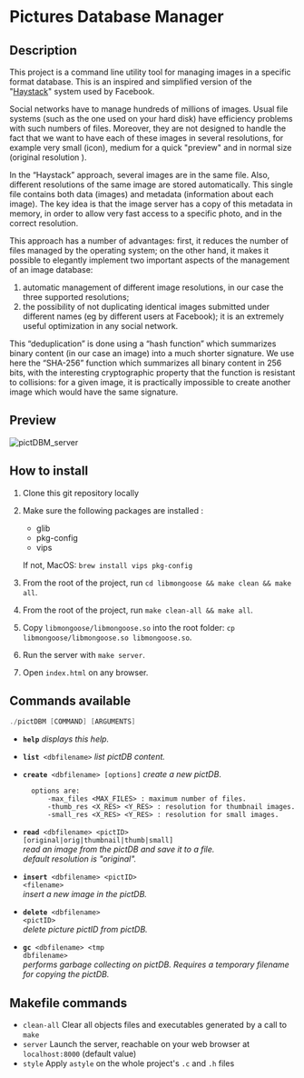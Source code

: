 # Pictures Database Manager

## Description
This project is a command line utility tool for managing images in a specific format database. This is an inspired and simplified version of the "<a href="https://www.usenix.org/event/osdi10/tech/full_papers/Beaver.pdf">Haystack</a>" system used by Facebook.

Social networks have to manage hundreds of millions of images. Usual file systems (such as the one used on your hard disk) have efficiency problems with such numbers of files. Moreover, they are not designed to handle the fact that we want to have each of these images in several resolutions, for example very small (icon), medium for a quick "preview" and in normal size (original resolution ).

In the “Haystack” approach, several images are in the same file. Also, different resolutions of the same image are stored automatically. This single file contains both data (images) and metadata
(information about each image). The key idea is that the image server has a copy of this metadata in memory, in order to allow very fast access to a specific photo, and in the correct resolution.

This approach has a number of advantages: first, it reduces the number of files managed by the operating system; on the other hand, it makes it possible to elegantly implement two important aspects of the management of an image database:
<ol><li>automatic management of different image resolutions, in our case the three supported resolutions;</li>
<li>the possibility of not duplicating identical images submitted under different names (eg by different users at Facebook); it is an extremely useful optimization in any social network.</li></ol>

This “deduplication” is done using a “hash function” which summarizes binary content (in our case an image) into a much shorter signature. We use here the “SHA-256” function which summarizes all binary content in 256 bits, with the interesting cryptographic property that the function is resistant to collisions: for a given image, it is practically impossible to create another image which would have the same signature.

## Preview
![pictDBM_server](https://user-images.githubusercontent.com/9269271/210625164-04890801-e3f2-4515-b4fe-b74d411e29ca.png)

## How to install

1. Clone this git repository locally
2. Make sure the following packages are installed :
    - glib
    - pkg-config
    - vips
    
    If not, MacOS: `brew install vips pkg-config`

3. From the root of the project, run `cd libmongoose && make clean && make all`.
4. From the root of the project, run `make clean-all && make all`.
5. Copy `libmongoose/libmongoose.so` into the root folder: `cp libmongoose/libmongoose.so libmongoose.so`.
6. Run the server with `make server`.
7. Open `index.html` on any browser. 

## Commands available
```java
./pictDBM [COMMAND] [ARGUMENTS]
```
* <code>**help**</code>
<i>displays this help.</i>

* <code>**list** &lt;dbfilename&gt;</code>
<i>list pictDB content.</i>

* <code>**create** &lt;dbfilename&gt; [options]</code>
	<i>create a new pictDB</i>.<br>
	
		options are: 
			-max_files <MAX_FILES> : maximum number of files.
			-thumb_res <X_RES> <Y_RES> : resolution for thumbnail images.
			-small_res <X_RES> <Y_RES> : resolution for small images.


* <code>**read** &lt;dbfilename&gt; &lt;pictID&gt; [original|orig|thumbnail|thumb|small]</code><br>
	<i>read an image from the pictDB and save it to a file.<br>
	default resolution is "original".</i>

* <code>**insert** &lt;dbfilename&gt; &lt;pictID&gt; &lt;filename&gt;</code><br>
	<i>insert a new image in the pictDB.</i>

* <code>**delete** &lt;dbfilename&gt; &lt;pictID&gt;</code><br>
<i>delete picture pictID from pictDB.</i>

* <code>**gc** &lt;dbfilename&gt; &lt;tmp dbfilename&gt;</code><br>
<i>performs garbage collecting on pictDB. Requires a temporary filename for copying the pictDB.</i>

## Makefile commands

* `clean-all` Clear all objects files and executables generated by a call to `make`
* `server` Launch the server, reachable on your web browser at `localhost:8000` (default value)
* `style` Apply `astyle` on the whole project's `.c` and `.h` files